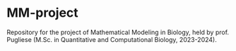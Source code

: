 # MM-project
Repository for the project of Mathematical Modeling in Biology, held by prof. Pugliese (M.Sc. in Quantitative and Computational Biology, 2023-2024).
